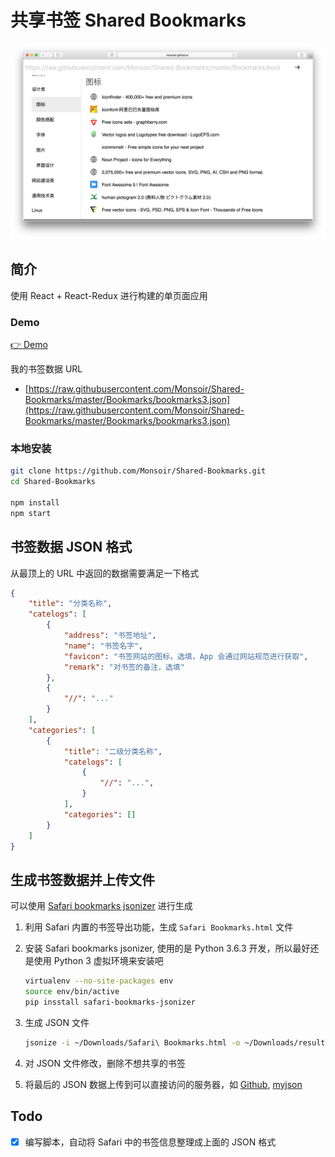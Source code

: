 # 共享书签 Shared Bookmarks

![](./docs/screenshot.png)

## 简介

使用 React + React-Redux 进行构建的单页面应用

### Demo

[👉 Demo](https://monsoir.github.io/Shared-Bookmarks/)

我的书签数据 URL

- [https://raw.githubusercontent.com/Monsoir/Shared-Bookmarks/master/Bookmarks/bookmarks3.json](https://raw.githubusercontent.com/Monsoir/Shared-Bookmarks/master/Bookmarks/bookmarks3.json)

### 本地安装

```sh
git clone https://github.com/Monsoir/Shared-Bookmarks.git
cd Shared-Bookmarks

npm install
npm start
```

## 书签数据 JSON 格式

从最顶上的 URL 中返回的数据需要满足一下格式

```json
{
    "title": "分类名称",
    "catelogs": [
        {
            "address": "书签地址",
            "name": "书签名字",
            "favicon": "书签网站的图标，选填，App 会通过网站规范进行获取",
            "remark": "对书签的备注，选填"
        },
        {
            "//": "..."
        }
    ],
    "categories": [
        {
            "title": "二级分类名称",
            "catelogs": [
                {
                    "//": "...",
                }
            ],
            "categories": []
        }
    ]
}
```

## 生成书签数据并上传文件

可以使用 [Safari bookmarks jsonizer](https://github.com/Monsoir/safari-bookmarks-jsonizer) 进行生成

1. 利用 Safari 内置的书签导出功能，生成 `Safari Bookmarks.html` 文件
2. 安装 Safari bookmarks jsonizer, 使用的是 Python 3.6.3 开发，所以最好还是使用 Python 3 虚拟环境来安装吧

    ```sh
    virtualenv --no-site-packages env
    source env/bin/active
    pip insstall safari-bookmarks-jsonizer
    ```

3. 生成 JSON 文件

    ```sh
    jsonize -i ~/Downloads/Safari\ Bookmarks.html -o ~/Downloads/result.json
    ```

4. 对 JSON 文件修改，删除不想共享的书签
5. 将最后的 JSON 数据上传到可以直接访问的服务器，如 [Github](https://github.com), [myjson](http://myjson.com)

## Todo

- [x] 编写脚本，自动将 Safari 中的书签信息整理成上面的 JSON 格式

